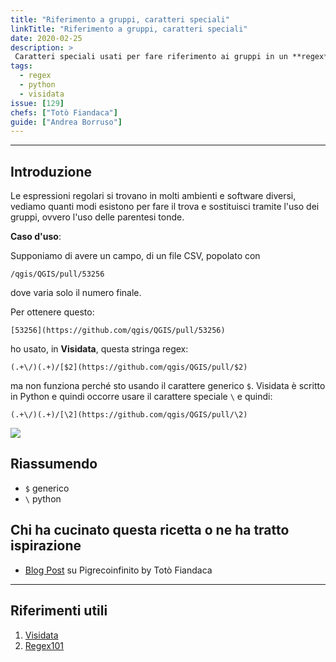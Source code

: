 ```yaml
---
title: "Riferimento a gruppi, caratteri speciali"
linkTitle: "Riferimento a gruppi, caratteri speciali"
date: 2020-02-25
description: >
 Caratteri speciali usati per fare riferimento ai gruppi in un **regex**.
tags:
  - regex
  - python
  - visidata
issue: [129]
chefs: ["Totò Fiandaca"]
guide: ["Andrea Borruso"]
---
```


---

## Introduzione

Le espressioni regolari si trovano in molti ambienti e software diversi, vediamo quanti modi esistono per fare il trova e sostituisci tramite l'uso dei gruppi, ovvero l'uso delle parentesi tonde.

**Caso d'uso**:

Supponiamo di avere un campo, di un file CSV, popolato con

```
/qgis/QGIS/pull/53256
```

dove varia solo il numero finale.

Per ottenere questo:

```
[53256](https://github.com/qgis/QGIS/pull/53256)
```

ho usato, in **Visidata**, questa stringa regex:

```
(.+\/)(.+)/[$2](https://github.com/qgis/QGIS/pull/$2)
```
ma non funziona perché sto usando il carattere generico `$`. Visidata è scritto in Python e quindi occorre usare il carattere  speciale `\` e quindi:

```
(.+\/)(.+)/[\2](https://github.com/qgis/QGIS/pull/\2)
```
![](https://camo.githubusercontent.com/dcbddd1840231415c5bc60e532df02fb42d3b141/68747470733a2f2f692e696d6775722e636f6d2f494f4d306e334d2e676966)
## Riassumendo

- `$` generico
- `\` python

## Chi ha cucinato questa ricetta o ne ha tratto ispirazione

- [Blog Post](https://pigrecoinfinito.com/2020/02/25/qgis-e-i-changelog-3-12-scraping-da-repo-github/) su Pigrecoinfinito by Totò Fiandaca
---

## Riferimenti utili

1. [Visidata](http://visidata.org/man/)
2. [Regex101](https://regex101.com/r/V0N1Oh/4)
